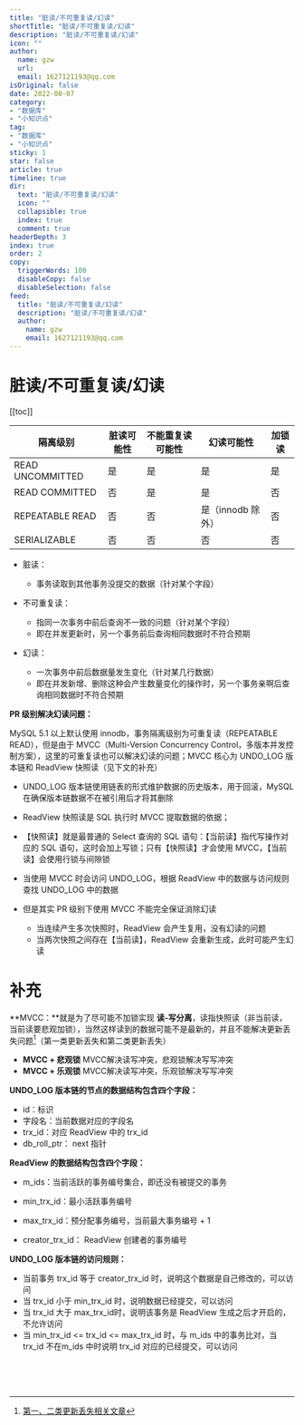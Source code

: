 ```yaml
---
title: "脏读/不可重复读/幻读"
shortTitle: "脏读/不可重复读/幻读"
description: "脏读/不可重复读/幻读"
icon: ""
author: 
  name: gzw
  url: 
  email: 1627121193@qq.com
isOriginal: false
date: 2022-08-07
category: 
- "数据库"
- "小知识点"
tag:
- "数据库"
- "小知识点"
sticky: 1
star: false
article: true
timeline: true
dir:
  text: "脏读/不可重复读/幻读"
  icon: ""
  collapsible: true
  index: true
  comment: true
headerDepth: 3
index: true
order: 2
copy:
  triggerWords: 100
  disableCopy: false
  disableSelection: false
feed:
  title: "脏读/不可重复读/幻读"
  description: "脏读/不可重复读/幻读"
  author:
    name: gzw
    email: 1627121193@qq.com
---
```






# 脏读/不可重复读/幻读

[[toc]]

| 隔离级别         | 脏读可能性 | 不能重复读可能性 | 幻读可能性        | 加锁读 |
| ---------------- | ---------- | ---------------- | ----------------- | ------ |
| READ UNCOMMITTED | 是         | 是               | 是                | 是     |
| READ COMMITTED   | 否         | 是               | 是                | 否     |
| REPEATABLE READ  | 否         | 否               | 是（innodb 除外） | 否     |
| SERIALIZABLE     | 否         | 否               | 否                | 否     |

- 脏读：
  - 事务读取到其他事务没提交的数据（针对某个字段）

- 不可重复读：
  - 指同一次事务中前后查询不一致的问题（针对某个字段）
  - 即在并发更新时，另一个事务前后查询相同数据时不符合预期
- 幻读：
  - 一次事务中前后数据量发生变化（针对某几行数据） 
  - 即在并发新增、删除这种会产生数量变化的操作时，另一个事务亲啊后查询相同数据时不符合预期



**PR 级别解决幻读问题：**

MySQL 5.1 以上默认使用 innodb，事务隔离级别为可重复读（REPEATABLE READ），但是由于 MVCC（Multi-Version Concurrency Control，多版本并发控制方案），这里的可重复读也可以解决幻读的问题；MVCC 核心为 UNDO_LOG 版本链和 ReadView 快照读（见下文的补充）

- UNDO_LOG 版本链使用链表的形式维护数据的历史版本，用于回滚，MySQL 在确保版本链数据不在被引用后才将其删除
- ReadView 快照读是 SQL 执行时 MVCC 提取数据的依据；
- 【快照读】就是最普通的 Select 查询的 SQL 语句：【当前读】指代写操作对应的 SQL 语句，这时会加上写锁；只有【快照读】才会使用 MVCC，【当前读】会使用行锁与间隙锁
- 当使用 MVCC 时会访问 UNDO_LOG，根据 ReadView 中的数据与访问规则查找 UNDO_LOG 中的数据

- 但是其实 PR 级别下使用 MVCC 不能完全保证消除幻读
  - 当连续产生多次快照时，ReadView 会产生复用，没有幻读的问题
  - 当两次快照之间存在【当前读】，ReadView 会重新生成，此时可能产生幻读



# 补充

**MVCC：**就是为了尽可能不加锁实现 **读-写分离**，读指快照读（非当前读，当前读要悲观加锁），当然这样读到的数据可能不是最新的，并且不能解决更新丢失问题[^更新丢失]（第一类更新丢失和第二类更新丢失）

- **MVCC + 悲观锁** MVCC解决读写冲突，悲观锁解决写写冲突
- **MVCC + 乐观锁** MVCC解决读写冲突，乐观锁解决写写冲突



**UNDO_LOG 版本链的节点的数据结构包含四个字段：**

- id：标识
- 字段名：当前数据对应的字段名
- trx_id：对应 ReadView 中的 trx_id
- db_roll_ptr： next 指针



**ReadView 的数据结构包含四个字段：**

- m_ids：当前活跃的事务编号集合，即还没有被提交的事务
- min_trx_id：最小活跃事务编号

- max_trx_id：预分配事务编号，当前最大事务编号 + 1
- creator_trx_id： ReadView 创建者的事务编号



**UNDO_LOG 版本链的访问规则：**

- 当前事务 trx_id 等于 creator_trx_id 时，说明这个数据是自己修改的，可以访问
- 当 trx_id 小于 min_trx_id 时，说明数据已经提交，可以访问
- 当 trx_id 大于 max_trx_id时，说明该事务是 ReadView 生成之后才开启的，不允许访问
- 当 min_trx_id <=  trx_id <= max_trx_id 时，与 m_ids 中的事务比对，当 trx_id 不在m_ids 中时说明 trx_id 对应的已经提交，可以访问













<br/>

<br/>

<br/>

[^更新丢失]: [第一、二类更新丢失相关文章](https://blog.csdn.net/paopaopotter/article/details/79259686)





